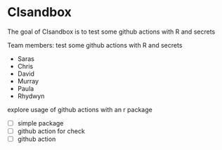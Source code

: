 
# CIsandbox

<!-- badges: start -->
<!-- badges: end -->

The goal of CIsandbox is to test some github actions with R and secrets

Team members: test some github actions with R and secrets

* Saras
* Chris
* David
* Murray
* Paula
* Rhydwyn

explore usage of github actions with an r package

- [ ] simple package
- [ ] github action for check
- [ ] github action
